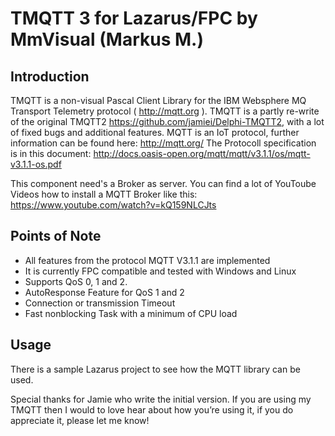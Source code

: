# TMQTT 3 for Lazarus/FPC by MmVisual (Markus M.)


## Introduction

TMQTT is a non-visual Pascal Client Library for the IBM Websphere MQ Transport Telemetry protocol ( http://mqtt.org ).
TMQTT is a partly re-write of the original TMQTT2 https://github.com/jamiei/Delphi-TMQTT2, with a lot of fixed bugs and additional features.
MQTT is an IoT protocol, further information can be found here: http://mqtt.org/
The Protocoll specification is in this document: http://docs.oasis-open.org/mqtt/mqtt/v3.1.1/os/mqtt-v3.1.1-os.pdf

This component need's a Broker as server. You can find a lot of YouToube Videos how to install a MQTT Broker like this: https://www.youtube.com/watch?v=kQ159NLCJts


## Points of Note

* All features from the protocol MQTT V3.1.1 are implemented
* It is currently FPC compatible and tested with Windows and Linux
* Supports QoS 0, 1 and 2.
* AutoResponse Feature for QoS 1 and 2
* Connection or transmission Timeout
* Fast nonblocking Task with a minimum of CPU load


## Usage

There is a sample Lazarus project to see how the MQTT library can be used.

Special thanks for Jamie who write the initial version.
If you are using my TMQTT then I would to love hear about how you’re using it, if you do appreciate it, please let me know!

